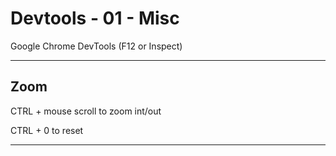 # Devtools - 01 - Misc

Google Chrome DevTools (F12 or Inspect)

***

## Zoom

CTRL + mouse scroll to zoom int/out

CTRL + 0 to reset

***
